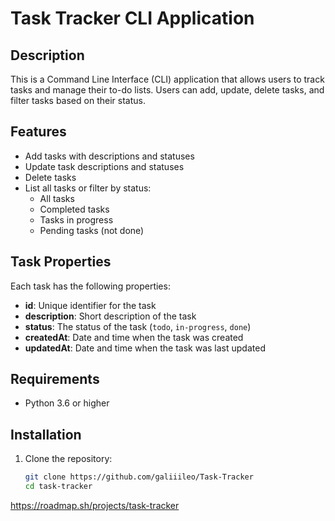 # Task Tracker CLI Application

## Description
This is a Command Line Interface (CLI) application that allows users to track tasks and manage their to-do lists. Users can add, update, delete tasks, and filter tasks based on their status.

## Features
- Add tasks with descriptions and statuses
- Update task descriptions and statuses
- Delete tasks
- List all tasks or filter by status:
  - All tasks
  - Completed tasks
  - Tasks in progress
  - Pending tasks (not done)

## Task Properties
Each task has the following properties:
- **id**: Unique identifier for the task
- **description**: Short description of the task
- **status**: The status of the task (`todo`, `in-progress`, `done`)
- **createdAt**: Date and time when the task was created
- **updatedAt**: Date and time when the task was last updated

## Requirements
- Python 3.6 or higher

## Installation
1. Clone the repository:
   ```bash
   git clone https://github.com/galiiileo/Task-Tracker
   cd task-tracker
https://roadmap.sh/projects/task-tracker
